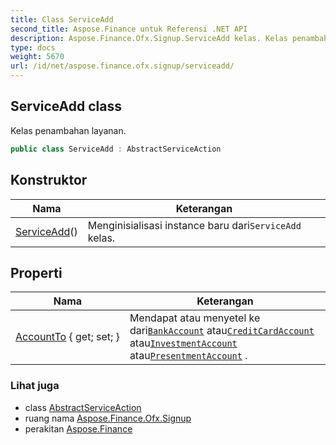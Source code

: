 ```yaml
---
title: Class ServiceAdd
second_title: Aspose.Finance untuk Referensi .NET API
description: Aspose.Finance.Ofx.Signup.ServiceAdd kelas. Kelas penambahan layanan.
type: docs
weight: 5670
url: /id/net/aspose.finance.ofx.signup/serviceadd/
---
```

## ServiceAdd class

Kelas penambahan layanan.

```csharp
public class ServiceAdd : AbstractServiceAction
```

## Konstruktor

| Nama | Keterangan |
| --- | --- |
| [ServiceAdd](serviceadd/)() | Menginisialisasi instance baru dari`ServiceAdd` kelas. |

## Properti

| Nama | Keterangan |
| --- | --- |
| [AccountTo](../../aspose.finance.ofx.signup/serviceadd/accountto/) { get; set; } | Mendapat atau menyetel ke dari[`BankAccount`](../../aspose.finance.ofx/bankaccount/) atau[`CreditCardAccount`](../../aspose.finance.ofx/creditcardaccount/) atau[`InvestmentAccount`](../../aspose.finance.ofx/investmentaccount/) atau[`PresentmentAccount`](../../aspose.finance.ofx/presentmentaccount/) . |

### Lihat juga

* class [AbstractServiceAction](../abstractserviceaction/)
* ruang nama [Aspose.Finance.Ofx.Signup](../../aspose.finance.ofx.signup/)
* perakitan [Aspose.Finance](../../)


